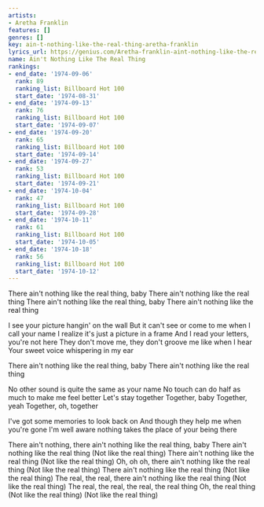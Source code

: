 ```yaml
---
artists:
- Aretha Franklin
features: []
genres: []
key: ain-t-nothing-like-the-real-thing-aretha-franklin
lyrics_url: https://genius.com/Aretha-franklin-aint-nothing-like-the-real-thing-lyrics
name: Ain't Nothing Like The Real Thing
rankings:
- end_date: '1974-09-06'
  rank: 89
  ranking_list: Billboard Hot 100
  start_date: '1974-08-31'
- end_date: '1974-09-13'
  rank: 76
  ranking_list: Billboard Hot 100
  start_date: '1974-09-07'
- end_date: '1974-09-20'
  rank: 65
  ranking_list: Billboard Hot 100
  start_date: '1974-09-14'
- end_date: '1974-09-27'
  rank: 53
  ranking_list: Billboard Hot 100
  start_date: '1974-09-21'
- end_date: '1974-10-04'
  rank: 47
  ranking_list: Billboard Hot 100
  start_date: '1974-09-28'
- end_date: '1974-10-11'
  rank: 61
  ranking_list: Billboard Hot 100
  start_date: '1974-10-05'
- end_date: '1974-10-18'
  rank: 56
  ranking_list: Billboard Hot 100
  start_date: '1974-10-12'
---
```

There ain't nothing like the real thing, baby
There ain't nothing like the real thing
There ain't nothing like the real thing, baby
There ain't nothing like the real thing


I see your picture hangin' on the wall
But it can't see or come to me when I call your name
I realize it's just a picture in a frame
And I read your letters, you're not here
They don't move me, they don't groove me like when I hear
Your sweet voice whispering in my ear


There ain't nothing like the real thing, baby
There ain't nothing like the real thing


No other sound is quite the same as your name
No touch can do half as much to make me feel better
Let's stay together
Together, baby
Together, yeah
Together, oh, together


I've got some memories to look back on
And though they help me when you're gone
I'm well aware nothing takes the place of your being there


There ain't nothing, there ain't nothing like the real thing, baby
There ain't nothing like the real thing
(Not like the real thing)
There ain't nothing like the real thing
(Not like the real thing)
Oh, oh oh, there ain't nothing like the real thing
(Not like the real thing)
There ain't nothing like the real thing
(Not like the real thing)
The real, the real, there ain't nothing like the real thing
(Not like the real thing)
The real, the real, the real, the real thing
Oh, the real thing
(Not like the real thing)
(Not like the real thing)
